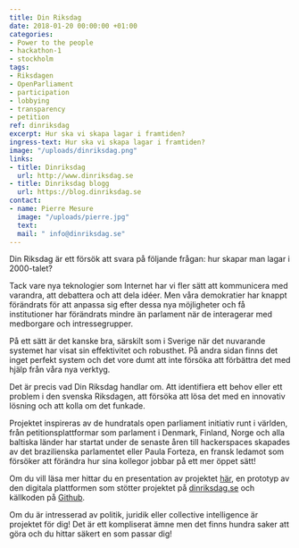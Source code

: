 ```yaml
---
title: Din Riksdag
date: 2018-01-20 00:00:00 +01:00
categories:
- Power to the people
- hackathon-1
- stockholm
tags:
- Riksdagen
- OpenParliament
- participation
- lobbying
- transparency
- petition
ref: dinriksdag
excerpt: Hur ska vi skapa lagar i framtiden?
ingress-text: Hur ska vi skapa lagar i framtiden?
image: "/uploads/dinriksdag.png"
links:
- title: Dinriksdag
  url: http://www.dinriksdag.se
- title: Dinriksdag blogg
  url: https://blog.dinriksdag.se
contact:
- name: Pierre Mesure
  image: "/uploads/pierre.jpg"
  text:
  mail: " info@dinriksdag.se"
---
```


Din Riksdag är ett försök att svara på följande frågan: hur skapar man lagar i 2000-talet?

Tack vare nya teknologier som Internet har vi fler sätt att kommunicera med varandra, att debattera och att dela idéer. Men våra demokratier har knappt förändrats för att anpassa sig efter dessa nya möjligheter och få institutioner har förändrats mindre än parlament när de interagerar med medborgare och intressegrupper.

På ett sätt är det kanske bra, särskilt som i Sverige när det nuvarande systemet har visat sin effektivitet och robusthet. På andra sidan finns det inget perfekt system och det vore dumt att inte försöka att förbättra det med hjälp från våra nya verktyg.

Det är precis vad Din Riksdag handlar om. Att identifiera ett behov eller ett problem i den svenska Riksdagen, att försöka att lösa det med en innovativ lösning och att kolla om det funkade.

Projektet inspireras av de hundratals open parliament initiativ runt i världen, från petitionsplattformar som parlament i Denmark, Finland, Norge och alla baltiska länder har startat under de senaste åren till hackerspaces skapades av det brazilienska parlamentet eller Paula Forteza, en fransk ledamot som försöker att förändra hur sina kollegor jobbar på ett mer öppet sätt!

Om du vill läsa mer hittar du en presentation av projektet [här](https://drive.google.com/open?id=13GKwQViKWvjYtwA5-Mn8BYgf80frdSgFtHKwbI1LmuE), en prototyp av den digitala plattformen som stötter projektet på [dinriksdag.se](https://dinriksdag.se) och källkoden på [Github](http://github.com/DinRiksdag/dinriksdag).

Om du är intresserad av politik, juridik eller collective intelligence är projektet för dig! Det är ett kompliserat ämne men det finns hundra saker att göra och du hittar säkert en som passar dig!
